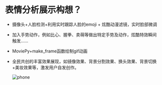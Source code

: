 # 表情分析展示构想？

* 摄像头+人脸检测+利用实时跟踪人脸的emoji + 炫酷动漫滤镜，实时脸部微调

* 加入手势动作，例如比心、握拳、卖萌等做出特定手势及动作，炫酷特效瞬间触发......

* MoviePy+make_frame函数绘制gif动画

* 全民共创的丰富效果展现，如镜像效果、背景分割效果、换头效果、背景切换+美妆效果等，激发用户自发创作。

   ![phone](/Users/wensling/Documents/丰富效果)
